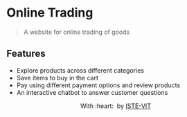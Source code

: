 # Online Trading
> <Subtitle>
> A website for online trading of goods

## Features
- Explore products across different categories 
- Save items to buy in the cart
- Pay using different payment options and review products
- An interactive chatbot to answer customer questions


<p align="center">
	With :heart: &nbsp;by <a href="https://istevit.in/" target="_blank">ISTE-VIT</a>
</p>

